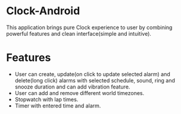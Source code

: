 # Clock-Android
This application brings pure Clock experience to user by combining powerful features and clean interface(simple and intuitive).

# Features
* User can create, update(on click to update selected alarm) and delete(long click) alarms with selected schedule, sound, ring and snooze duration and can add vibration feature.
* User can add and remove different world timezones.
* Stopwatch with lap times.
* Timer with entered time and alarm.
